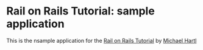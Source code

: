 # Rail on Rails Tutorial: sample application

This is the nsample application for the [Rail on Rails Tutorial](http://railstutorial.org) by [Michael Hartl](http://michaelhartl.com)